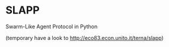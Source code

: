 SLAPP
=====

Swarm-Like Agent Protocol in Python

(temporary have a look to http://eco83.econ.unito.it/terna/slapp)
